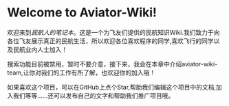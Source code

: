 # Welcome to Aviator-Wiki!

欢迎来到*民航人的笔记本*。这是一个为飞友们提供的民航知识Wiki.我们致力于向各位飞友展示真正的民航生活，所以欢迎各位喜欢程序的同学,喜欢飞行的同学以及民航业内人士加入！

搜索功能目前被禁用，暂时不要介意，接下来，我会在本章中介绍aviator-wiki-team,让你对我们的工作有所了解，也欢迎你的加入哦！

如果喜欢这个项目，可以在GitHub上点个Star,帮助我们编辑这个项目中的文档,加入我们等等……还可以发布自己的文字和帮助我们推广项目哦。
